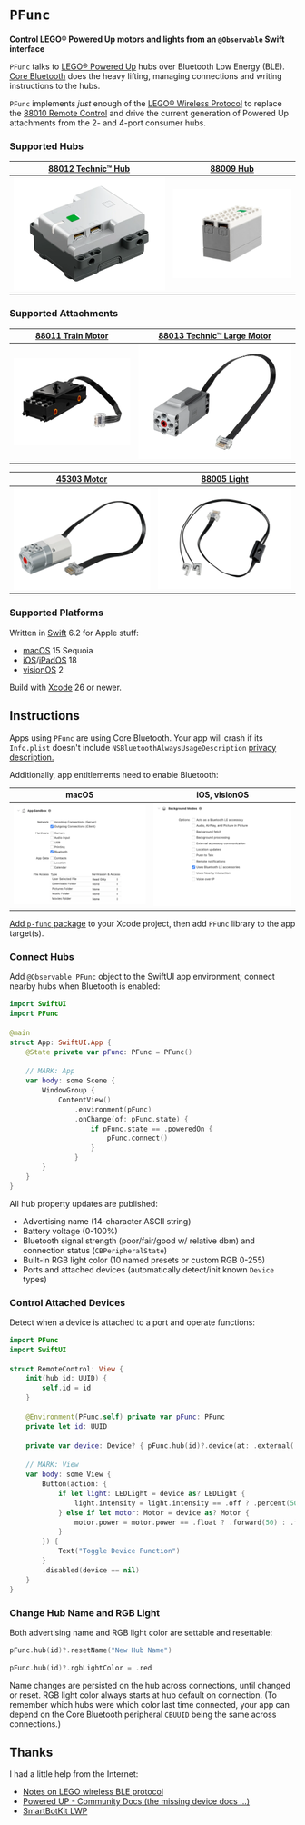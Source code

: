 # `PFunc`

__Control LEGO® Powered Up motors and lights from an `@Observable` Swift interface__

`PFunc` talks to [LEGO® Powered Up](https://www.lego.com/themes/powered-up) hubs over Bluetooth Low Energy (BLE). [Core Bluetooth](https://developer.apple.com/documentation/corebluetooth) does the heavy lifting, managing connections and writing instructions to the hubs.

`PFunc` implements _just_ enough of the [LEGO® Wireless Protocol](https://lego.github.io/lego-ble-wireless-protocol-docs) to replace the [88010 Remote Control](https://www.lego.com/product/remote-control-88010) and drive the current generation of Powered Up  attachments from the 2- and 4-port consumer hubs.

### Supported Hubs

| [88012&nbsp;Technic™&nbsp;Hub](https://www.lego.com/product/technic-hub-88012) | [88009&nbsp;Hub](https://www.lego.com/product/hub-88009) |
| --- | --- |
| ![](docs/technic-hub-88012.png) | ![](docs/hub-88009.png) |

### Supported Attachments

| [88011&nbsp;Train&nbsp;Motor](https://www.lego.com/product/train-motor-88011) | [88013&nbsp;Technic™&nbsp;Large&nbsp;Motor](https://www.lego.com/product/technic-large-motor-88013) |
| --- | --- |
| ![](docs/train-motor-88011.png) | ![](docs/technic-large-motor-88013.png) |

| [45303&nbsp;Motor](https://www.lego.com/product/simple-medium-linear-motor-45303) | [88005&nbsp;Light](https://www.lego.com/product/light-88005) |
| --- | --- |
| ![](docs/simple-medium-linear-motor-45303.png) | ![](docs/light-88005.png) |

### Supported Platforms

Written in [Swift](https://developer.apple.com/documentation/swift) 6.2 for Apple stuff:

* [macOS](https://developer.apple.com/macos) 15 Sequoia
* [iOS](https://developer.apple.com/ios)/[iPadOS](https://developer.apple.com/ipad) 18
* [visionOS](https://developer.apple.com/visionos) 2

Build with [Xcode](https://developer.apple.com/xcode) 26 or newer.

## Instructions

Apps using `PFunc` are using Core Bluetooth. Your app will crash if its `Info.plist` doesn't include `NSBluetoothAlwaysUsageDescription` [privacy description.](https://developer.apple.com/documentation/uikit/protecting_the_user_s_privacy/requesting_access_to_protected_resources)

Additionally, app entitlements need to enable Bluetooth:

| macOS | iOS, visionOS |
| --- | --- |
| ![](docs/entitlements-app-sandbox.png) | ![](docs/entitlements-background-modes.png) |

[Add `p-func` package](https://developer.apple.com/documentation/xcode/adding-package-dependencies-to-your-app) to your Xcode project, then add `PFunc` library to the app target(s).

### Connect Hubs

Add `@Observable PFunc` object to the SwiftUI app environment; connect nearby hubs when Bluetooth is enabled:

```swift
import SwiftUI
import PFunc

@main
struct App: SwiftUI.App {
    @State private var pFunc: PFunc = PFunc()
    
    // MARK: App
    var body: some Scene {
        WindowGroup {
            ContentView()
                .environment(pFunc)
                .onChange(of: pFunc.state) {
                    if pFunc.state == .poweredOn {
                        pFunc.connect()
                    }
                }
        }
    }
}
```

All hub property updates are published:

* Advertising name (14-character ASCII string)
* Battery voltage (0-100%)
* Bluetooth signal strength (poor/fair/good w/ relative dbm) and connection status (`CBPeripheralState`)
* Built-in RGB light color (10 named presets or custom RGB 0-255)
* Ports and attached devices (automatically detect/init known `Device` types)

### Control Attached Devices

Detect when a device is attached to a port and operate functions:

```swift
import PFunc
import SwiftUI

struct RemoteControl: View {
    init(hub id: UUID) {
        self.id = id
    }
    
    @Environment(PFunc.self) private var pFunc: PFunc
    private let id: UUID
    
    private var device: Device? { pFunc.hub(id)?.device(at: .external(.a)) }
    
    // MARK: View
    var body: some View {
        Button(action: {
            if let light: LEDLight = device as? LEDLight {
                light.intensity = light.intensity == .off ? .percent(50) : .off
            } else if let motor: Motor = device as? Motor {
                motor.power = motor.power == .float ? .forward(50) : .float)
            }
        }) {
            Text("Toggle Device Function")
        }
        .disabled(device == nil)
    }
}
```

### Change Hub Name and RGB Light

Both advertising name and RGB light color are settable and resettable:

```swift
pFunc.hub(id)?.resetName("New Hub Name")
```

```swift
pFunc.hub(id)?.rgbLightColor = .red
```

Name changes are persisted on the hub across connections, until changed or reset. RGB light color always starts at hub default on connection. (To remember which hubs were which color last time connected, your app can depend on the Core Bluetooth peripheral `CBUUID` being the same across connections.)

## Thanks

I had a little help from the Internet:

* [Notes on LEGO wireless BLE protocol](https://virantha.github.io/bricknil/lego_api/lego.html)
* [Powered UP - Community Docs (the missing device docs ...)](https://github.com/sharpbrick/docs)
* [SmartBotKit LWP](https://github.com/smartbotkit/lwp)
